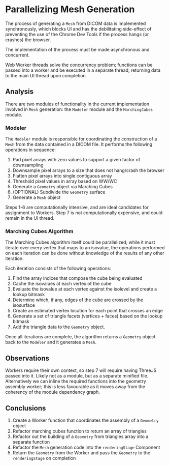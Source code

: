 # Parallelizing Mesh Generation

The process of generating a `Mesh` from DICOM data is implemented synchronously,
which blocks UI and has the debilitating side-effect of preventing the use of
the Chrome Dev Tools if the process hangs (or crashes) the browser.

The implementation of the process must be made asynchronous and concurrent.

Web Worker threads solve the concurrency problem; functions can be passed into
a worker and be executed in a separate thread, returning data to the main UI thread
upon completion.

## Analysis

There are two modules of functionality in the current implementation involved in
`Mesh` generation: the `Modeler` module and the `MarchingCubes` module.

### Modeler

The `Modeler` module is responsible for coordinating the construction of a `Mesh`
from the data contained in a DICOM file.  It performs the following operations
in sequence:

1. Pad pixel arrays with zero values to support a given factor of downsampling
2. Downsample pixel arrays to a size that does not hang/crash the browser
3. Flatten pixel arrays into single contiguous array
4. Threshold pixel values in array based on WW/WC
5. Generate a `Geometry` object via Marching Cubes
6. (OPTIONAL) Subdivide the `Geometry` surface
7. Generate a `Mesh` object

Steps 1-6 are computationally intensive, and are ideal candidates for assignment
to Workers.  Step 7 is not computationally expensive, and could remain in the
UI thread.

### Marching Cubes Algorithm

The Marching Cubes algorithm itself could be parallelized; while it must iterate
over every vertex that maps to an isovalue, the operations performed on each
iteration can be done without knowledge of the results of any other iteration.

Each iteration consists of the following operations:

1. Find the array indices that compose the cube being evaluated
2. Cache the isovalues at each vertex of the cube
3. Evaluate the isovalue at each vertex against the isolevel and create a lookup bitmask
4. Determine which, if any, edges of the cube are crossed by the isosurface
5. Create an estimated vertex location for each point that crosses an edge
6. Generate a set of triangle facets (vertices + faces) based on the lookup bitmask
7. Add the triangle data to the `Geometry` object.

Once all iterations are complete, the algorithm returns a `Geometry` object
back to the `Modeler` and it generates a `Mesh`.

## Observations

Workers require their own context, so step 7 will require having ThreeJS passed into
it.  Likely not as a module, but as a separate minified file.  Alternatively we
can inline the required functions into the geometry assembly worker; this is less
favourable as it moves away from the coherency of the module dependency graph.

## Conclusions

1. Create a Worker function that coordinates the assembly of a `Geometry` object
2. Refactor marching cubes function to return an array of triangles
3. Refactor out the building of a `Geometry` from triangles array into a separate
	function
4. Refactor the `Mesh` generation code into the `renderingStage` Component
5. Return the `Geometry` from the Worker and pass the `Geometry` to the `renderingStage`
	on completion
